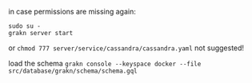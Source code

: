 in case permissions are missing again:
```
sudo su -
grakn server start
```

or 
`chmod 777 server/service/cassandra/cassandra.yaml`
not suggested!

load the schema
`grakn console --keyspace docker --file src/database/grakn/schema/schema.gql`